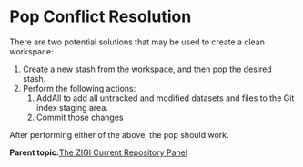 # Pop Conflict Resolution

There are two potential solutions that may be used to create a clean workspace:

1.  Create a new stash from the workspace, and then pop the desired stash.
2.  Perform the following actions:
    1.  AddAll to add all untracked and modified datasets and files to the Git index staging area.
    2.  Commit those changes

After performing either of the above, the pop should work.

**Parent topic:**[The ZIGI Current Repository Panel](zOS_ISPF_Git_Interface_Users_Guide_V3R0_the_zigi_current_repository_panel.html)

